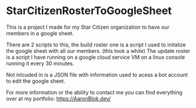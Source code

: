 # StarCitizenRosterToGoogleSheet
This is a project I made for my Star Citizen organization to have our members in a google sheet. 

There are 2 scripts to this, the build roster one is a script I used to initalize the google sheet with all our members. (this took a while) 
The update roster is a script I have running on a google cloud service VM on a linux console running it every 30 minutes.

Not inlcuded in is a JSON file with information used to acess a bot account to edit the google sheet.

For more information or the ability to contact me you can find everything over at my portfolio: https://AaronBlok.dev/
